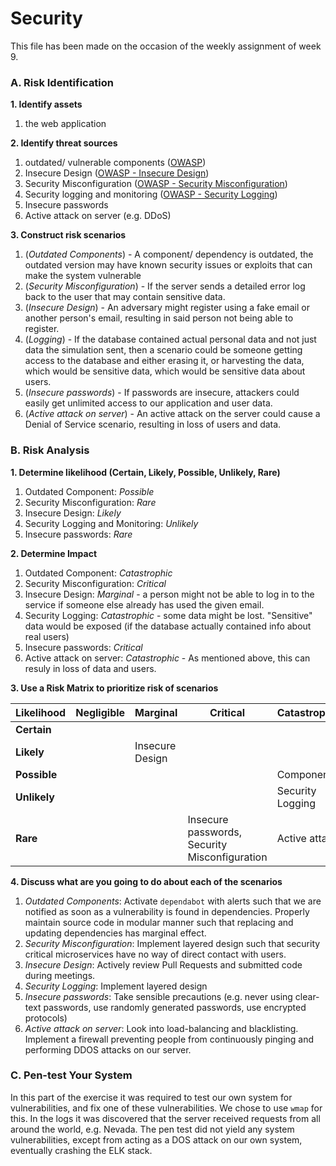 ﻿# Security

This file has been made on the occasion of the weekly assignment of week 9.

### A. Risk Identification

**1. Identify assets**
   1. the web application

**2. Identify threat sources**
   1. outdated/ vulnerable components ([OWASP](https://owasp.org/Top10/A06_2021-Vulnerable_and_Outdated_Components/ "OWASP: Vulnerable and outdated components"))
   2. Insecure Design ([OWASP - Insecure Design](https://owasp.org/Top10/A04_2021-Insecure_Design/ "OWASP: Insecure Design"))
   3. Security Misconfiguration ([OWASP - Security Misconfiguration](https://owasp.org/Top10/A05_2021-Security_Misconfiguration/ "OWASP: Security Misconfiguration"))
   4. Security logging and monitoring ([OWASP - Security Logging](https://owasp.org/Top10/A09_2021-Security_Logging_and_Monitoring_Failures/ "OWASP: Security Logging and Monitoring Failures"))
   5. Insecure passwords
   6. Active attack on server (e.g. DDoS)

**3. Construct risk scenarios**
1. (_Outdated Components_) - A component/ dependency is outdated, the outdated version may have known security issues or exploits that can make the system vulnerable
2. (_Security Misconfiguration_) -  If the server sends a detailed error log back to the user that may contain sensitive data.
3. (_Insecure Design_) - An adversary might register using a fake email or another person's email, resulting in said person not being able to register.
4. (_Logging_) - If the database contained actual personal data and not just data the simulation sent, then a scenario could be someone getting access to the database and either erasing it, 
or harvesting the data, which would be sensitive data, which would be sensitive data about users.
5. (_Insecure passwords_) - If passwords are insecure, attackers could easily get unlimited access to our application and user data.
6. (_Active attack on server_) - An active attack on the server could cause a Denial of Service scenario, resulting in loss of users and data.

### B. Risk Analysis

**1. Determine likelihood (Certain, Likely, Possible, Unlikely, Rare)**

1. Outdated Component: _Possible_
2. Security Misconfiguration: _Rare_
3. Insecure Design: _Likely_
4. Security Logging and Monitoring: _Unlikely_
5. Insecure passwords: _Rare_

**2. Determine Impact**

1. Outdated Component: _Catastrophic_
2. Security Misconfiguration: _Critical_
3. Insecure Design: _Marginal_ - a person might not be able to log in to the service if someone else already has used the given email.
4. Security Logging: _Catastrophic_ - some data might be lost. "Sensitive" data would be exposed (if the database actually contained info about real users)
5. Insecure passwords: _Critical_
6. Active attack on server: _Catastrophic_ - As mentioned above, this can resuly in loss of data and users.

**3. Use a Risk Matrix to prioritize risk of scenarios**

| Likelihood   |  Negligible | Marginal           | Critical                                           | Catastrophic     |
|--------------|-------------|--------------------|----------------------------------------------------|------------------|
| **Certain**  |             |                    |                                                    |                  |
| **Likely**   |             | Insecure Design    |                                                    |                  |
| **Possible** |             |                    |                                                    | Component        |
| **Unlikely** |             |                    |                                                    | Security Logging |
| **Rare**     |             |                    | Insecure passwords,<br/> Security Misconfiguration | Active attack    |

**4. Discuss what are you going to do about each of the scenarios**
1. _Outdated Components_: Activate `dependabot` with alerts such that we are notified as soon as a vulnerability is found in dependencies. Properly maintain source code in modular manner such that replacing and updating dependencies has marginal effect.
2. _Security Misconfiguration_: Implement layered design such that security critical microservices have no way of direct contact with users.
3. _Insecure Design_: Actively review Pull Requests and submitted code during meetings.
4. _Security Logging_: Implement layered design
5. _Insecure passwords_: Take sensible precautions (e.g. never using clear-text passwords, use randomly generated passwords, use encrypted protocols)
6. _Active attack on server_: Look into load-balancing and blacklisting. Implement a firewall preventing people from continuously pinging and performing DDOS attacks on our server.

### C. Pen-test Your System

In this part of the exercise it was required to test our own system for vulnerabilities, and fix one of these vulnerabilities. We chose to use `wmap` for this.
In the logs it was discovered that the server received requests from all around the world, e.g. Nevada. The pen test did not yield any system vulnerabilities, except from acting as a DOS attack on our own system, eventually crashing the ELK stack.
